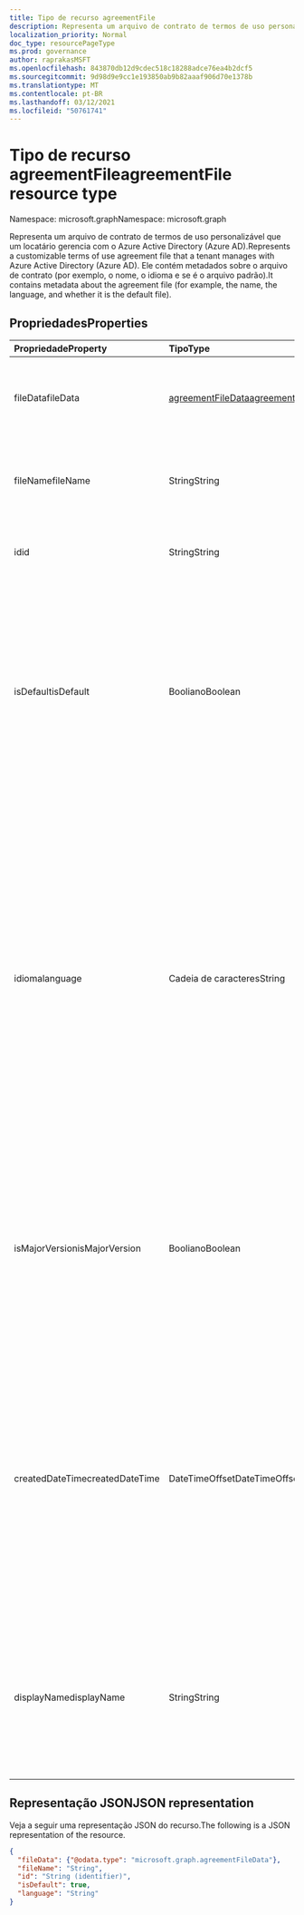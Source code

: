 ```yaml
---
title: Tipo de recurso agreementFile
description: Representa um arquivo de contrato de termos de uso personalizável que um locatário gerencia com o Azure Active Directory (Azure AD).
localization_priority: Normal
doc_type: resourcePageType
ms.prod: governance
author: raprakasMSFT
ms.openlocfilehash: 843870db12d9cdec518c18288adce76ea4b2dcf5
ms.sourcegitcommit: 9d98d9e9cc1e193850ab9b82aaaf906d70e1378b
ms.translationtype: MT
ms.contentlocale: pt-BR
ms.lasthandoff: 03/12/2021
ms.locfileid: "50761741"
---
```

# <a name="agreementfile-resource-type"></a><span data-ttu-id="d7d3d-103">Tipo de recurso agreementFile</span><span class="sxs-lookup"><span data-stu-id="d7d3d-103">agreementFile resource type</span></span>

<span data-ttu-id="d7d3d-104">Namespace: microsoft.graph</span><span class="sxs-lookup"><span data-stu-id="d7d3d-104">Namespace: microsoft.graph</span></span>

<span data-ttu-id="d7d3d-105">Representa um arquivo de contrato de termos de uso personalizável que um locatário gerencia com o Azure Active Directory (Azure AD).</span><span class="sxs-lookup"><span data-stu-id="d7d3d-105">Represents a customizable terms of use agreement file that a tenant manages with Azure Active Directory (Azure AD).</span></span> <span data-ttu-id="d7d3d-106">Ele contém metadados sobre o arquivo de contrato (por exemplo, o nome, o idioma e se é o arquivo padrão).</span><span class="sxs-lookup"><span data-stu-id="d7d3d-106">It contains metadata about the agreement file (for example, the name, the language, and whether it is the default file).</span></span>

## <a name="properties"></a><span data-ttu-id="d7d3d-107">Propriedades</span><span class="sxs-lookup"><span data-stu-id="d7d3d-107">Properties</span></span>
| <span data-ttu-id="d7d3d-108">Propriedade</span><span class="sxs-lookup"><span data-stu-id="d7d3d-108">Property</span></span>     | <span data-ttu-id="d7d3d-109">Tipo</span><span class="sxs-lookup"><span data-stu-id="d7d3d-109">Type</span></span>        | <span data-ttu-id="d7d3d-110">Descrição</span><span class="sxs-lookup"><span data-stu-id="d7d3d-110">Description</span></span> |
|:-------------|:------------|:------------|
|<span data-ttu-id="d7d3d-111">fileData</span><span class="sxs-lookup"><span data-stu-id="d7d3d-111">fileData</span></span>|[<span data-ttu-id="d7d3d-112">agreementFileData</span><span class="sxs-lookup"><span data-stu-id="d7d3d-112">agreementFileData</span></span>](agreementfiledata.md)|<span data-ttu-id="d7d3d-113">Dados que representam os termos de uso do documento PDF.</span><span class="sxs-lookup"><span data-stu-id="d7d3d-113">Data that represents the terms of use PDF document.</span></span> <span data-ttu-id="d7d3d-114">Somente leitura.</span><span class="sxs-lookup"><span data-stu-id="d7d3d-114">Read-only.</span></span>|
|<span data-ttu-id="d7d3d-115">fileName</span><span class="sxs-lookup"><span data-stu-id="d7d3d-115">fileName</span></span>|<span data-ttu-id="d7d3d-116">String</span><span class="sxs-lookup"><span data-stu-id="d7d3d-116">String</span></span>|<span data-ttu-id="d7d3d-117">Nome do arquivo de contrato (por exemplo, TOU.pdf).</span><span class="sxs-lookup"><span data-stu-id="d7d3d-117">Name of the agreement file (for example, TOU.pdf).</span></span> <span data-ttu-id="d7d3d-118">Somente leitura.</span><span class="sxs-lookup"><span data-stu-id="d7d3d-118">Read-only.</span></span>|
|<span data-ttu-id="d7d3d-119">id</span><span class="sxs-lookup"><span data-stu-id="d7d3d-119">id</span></span>|<span data-ttu-id="d7d3d-120">String</span><span class="sxs-lookup"><span data-stu-id="d7d3d-120">String</span></span>|<span data-ttu-id="d7d3d-121">O identificador do arquivo de contrato.</span><span class="sxs-lookup"><span data-stu-id="d7d3d-121">The identifier of the agreement file.</span></span> <span data-ttu-id="d7d3d-122">Somente leitura.</span><span class="sxs-lookup"><span data-stu-id="d7d3d-122">Read-only.</span></span>|
|<span data-ttu-id="d7d3d-123">isDefault</span><span class="sxs-lookup"><span data-stu-id="d7d3d-123">isDefault</span></span>|<span data-ttu-id="d7d3d-124">Booliano</span><span class="sxs-lookup"><span data-stu-id="d7d3d-124">Boolean</span></span>|<span data-ttu-id="d7d3d-125">Se nenhum dos idiomas corresponde à preferência do cliente, indica que esse é o arquivo de contrato padrão.</span><span class="sxs-lookup"><span data-stu-id="d7d3d-125">If none of the languages matches the client preference, indicates that this is the default agreement file.</span></span> <span data-ttu-id="d7d3d-126">Se nenhum dos arquivos for marcado como padrão, o primeiro será tratado como padrão.</span><span class="sxs-lookup"><span data-stu-id="d7d3d-126">If none of the files are marked as default, the first one is treated as the default.</span></span> <span data-ttu-id="d7d3d-127">Somente leitura.</span><span class="sxs-lookup"><span data-stu-id="d7d3d-127">Read-only.</span></span>|
|<span data-ttu-id="d7d3d-128">idioma</span><span class="sxs-lookup"><span data-stu-id="d7d3d-128">language</span></span>|<span data-ttu-id="d7d3d-129">Cadeia de caracteres</span><span class="sxs-lookup"><span data-stu-id="d7d3d-129">String</span></span>|<span data-ttu-id="d7d3d-130">O idioma do arquivo de contrato no formato languagecode2-country/regioncode2.</span><span class="sxs-lookup"><span data-stu-id="d7d3d-130">The language of the agreement file in the format languagecode2-country/regioncode2.</span></span> <span data-ttu-id="d7d3d-131">languagecode2 é um código de duas letras minúsculo derivado da ISO 639-1.</span><span class="sxs-lookup"><span data-stu-id="d7d3d-131">languagecode2 is a lowercase two-letter code derived from ISO 639-1.</span></span> <span data-ttu-id="d7d3d-132">country/regioncode2 é derivado da ISO 3166 e geralmente consiste em duas letras maiúsculas, ou uma marca de idioma BCP-47 (por exemplo, en-US).</span><span class="sxs-lookup"><span data-stu-id="d7d3d-132">country/regioncode2 is derived from ISO 3166 and usually consists of two uppercase letters, or a BCP-47 language tag (for example, en-US).</span></span> <span data-ttu-id="d7d3d-133">Somente leitura.</span><span class="sxs-lookup"><span data-stu-id="d7d3d-133">Read-only.</span></span>|
|<span data-ttu-id="d7d3d-134">isMajorVersion</span><span class="sxs-lookup"><span data-stu-id="d7d3d-134">isMajorVersion</span></span>|<span data-ttu-id="d7d3d-135">Booliano</span><span class="sxs-lookup"><span data-stu-id="d7d3d-135">Boolean</span></span>|<span data-ttu-id="d7d3d-136">Indica se o arquivo de contrato é uma atualização de versão principal.</span><span class="sxs-lookup"><span data-stu-id="d7d3d-136">Indicates whether the agreement file is a major version update.</span></span> <span data-ttu-id="d7d3d-137">Atualizações de versão principais invalidam as aceitaçãos do contrato no idioma correspondente.</span><span class="sxs-lookup"><span data-stu-id="d7d3d-137">Major version updates invalidate the agreement's acceptances on the corresponding language.</span></span> |
|<span data-ttu-id="d7d3d-138">createdDateTime</span><span class="sxs-lookup"><span data-stu-id="d7d3d-138">createdDateTime</span></span>|<span data-ttu-id="d7d3d-139">DateTimeOffset</span><span class="sxs-lookup"><span data-stu-id="d7d3d-139">DateTimeOffset</span></span>|<span data-ttu-id="d7d3d-140">A data que representa quando o arquivo foi criado.</span><span class="sxs-lookup"><span data-stu-id="d7d3d-140">The date time representing when the file was created.</span></span> <span data-ttu-id="d7d3d-141">O tipo Timestamp representa informações de data e hora usando o formato ISO 8601 e está sempre no horário UTC.</span><span class="sxs-lookup"><span data-stu-id="d7d3d-141">The Timestamp type represents date and time information using ISO 8601 format and is always in UTC time.</span></span> <span data-ttu-id="d7d3d-142">Por exemplo, meia-noite em UTC no dia 1º de janeiro de 2014 teria esta aparência: '2014-01-01T00:00:00Z'.</span><span class="sxs-lookup"><span data-stu-id="d7d3d-142">For example, midnight UTC on Jan 1, 2014 would look like this: '2014-01-01T00:00:00Z'.</span></span>|
|<span data-ttu-id="d7d3d-143">displayName</span><span class="sxs-lookup"><span data-stu-id="d7d3d-143">displayName</span></span>|<span data-ttu-id="d7d3d-144">String</span><span class="sxs-lookup"><span data-stu-id="d7d3d-144">String</span></span>|<span data-ttu-id="d7d3d-145">Nome de exibição localizado do arquivo de política de um contrato.</span><span class="sxs-lookup"><span data-stu-id="d7d3d-145">Localized display name of the policy file of an agreement.</span></span> <span data-ttu-id="d7d3d-146">O nome de exibição localizado é mostrado aos usuários finais que visualizam o contrato.</span><span class="sxs-lookup"><span data-stu-id="d7d3d-146">The localized display name is shown to end users who view the agreement.</span></span>

<!--
## Relationships
| Relationship | Type        | Description |
|:-------------|:------------|:------------|
|localizations|[agreementFileLocalization](agreementfilelocalization.md) collection|The localized version of the agreement files attached to the agreement.|
-->

## <a name="json-representation"></a><span data-ttu-id="d7d3d-147">Representação JSON</span><span class="sxs-lookup"><span data-stu-id="d7d3d-147">JSON representation</span></span>

<span data-ttu-id="d7d3d-148">Veja a seguir uma representação JSON do recurso.</span><span class="sxs-lookup"><span data-stu-id="d7d3d-148">The following is a JSON representation of the resource.</span></span>

<!-- {
  "blockType": "resource",
  "@odata.type": "microsoft.graph.agreementFile",
  "keyProperty": "id"
}-->

```json
{
  "fileData": {"@odata.type": "microsoft.graph.agreementFileData"},
  "fileName": "String",
  "id": "String (identifier)",
  "isDefault": true,
  "language": "String"
}
```

<!-- uuid: 8fcb5dbc-d5aa-4681-8e31-b001d5168d79
2015-10-25 14:57:30 UTC -->
<!--
{
  "type": "#page.annotation",
  "description": "agreementFile resource",
  "keywords": "",
  "section": "documentation",
  "tocPath": "",
  "suppressions": []
}
-->


